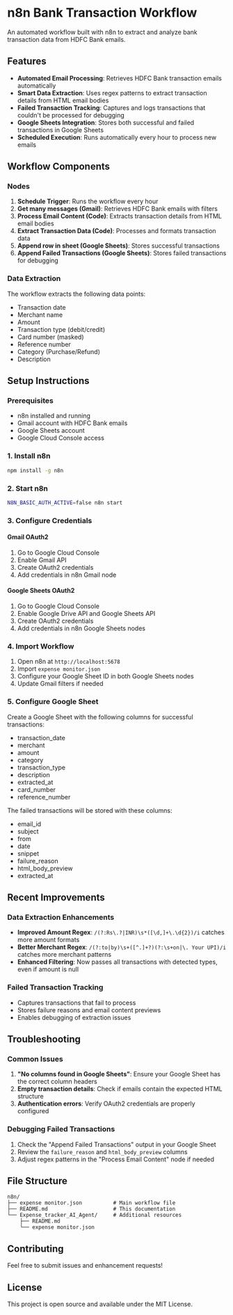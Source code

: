 # n8n Bank Transaction Workflow

An automated workflow built with n8n to extract and analyze bank transaction data from HDFC Bank emails.

## Features

- **Automated Email Processing**: Retrieves HDFC Bank transaction emails automatically
- **Smart Data Extraction**: Uses regex patterns to extract transaction details from HTML email bodies
- **Failed Transaction Tracking**: Captures and logs transactions that couldn't be processed for debugging
- **Google Sheets Integration**: Stores both successful and failed transactions in Google Sheets
- **Scheduled Execution**: Runs automatically every hour to process new emails

## Workflow Components

### Nodes
1. **Schedule Trigger**: Runs the workflow every hour
2. **Get many messages (Gmail)**: Retrieves HDFC Bank emails with filters
3. **Process Email Content (Code)**: Extracts transaction details from HTML email bodies
4. **Extract Transaction Data (Code)**: Processes and formats transaction data
5. **Append row in sheet (Google Sheets)**: Stores successful transactions
6. **Append Failed Transactions (Google Sheets)**: Stores failed transactions for debugging

### Data Extraction
The workflow extracts the following data points:
- Transaction date
- Merchant name
- Amount
- Transaction type (debit/credit)
- Card number (masked)
- Reference number
- Category (Purchase/Refund)
- Description

## Setup Instructions

### Prerequisites
- n8n installed and running
- Gmail account with HDFC Bank emails
- Google Sheets account
- Google Cloud Console access

### 1. Install n8n
```bash
npm install -g n8n
```

### 2. Start n8n
```bash
N8N_BASIC_AUTH_ACTIVE=false n8n start
```

### 3. Configure Credentials

#### Gmail OAuth2
1. Go to Google Cloud Console
2. Enable Gmail API
3. Create OAuth2 credentials
4. Add credentials in n8n Gmail node

#### Google Sheets OAuth2
1. Go to Google Cloud Console
2. Enable Google Drive API and Google Sheets API
3. Create OAuth2 credentials
4. Add credentials in n8n Google Sheets nodes

### 4. Import Workflow
1. Open n8n at `http://localhost:5678`
2. Import `expense monitor.json`
3. Configure your Google Sheet ID in both Google Sheets nodes
4. Update Gmail filters if needed

### 5. Configure Google Sheet
Create a Google Sheet with the following columns for successful transactions:
- transaction_date
- merchant
- amount
- category
- transaction_type
- description
- extracted_at
- card_number
- reference_number

The failed transactions will be stored with these columns:
- email_id
- subject
- from
- date
- snippet
- failure_reason
- html_body_preview
- extracted_at

## Recent Improvements

### Data Extraction Enhancements
- **Improved Amount Regex**: `/(?:Rs\.?|INR)\s*([\d,]+\.\d{2})/i` catches more amount formats
- **Better Merchant Regex**: `/(?:to|by)\s+([^.]+?)(?:\s+on|\. Your UPI)/i` catches more merchant patterns
- **Enhanced Filtering**: Now passes all transactions with detected types, even if amount is null

### Failed Transaction Tracking
- Captures transactions that fail to process
- Stores failure reasons and email content previews
- Enables debugging of extraction issues

## Troubleshooting

### Common Issues
1. **"No columns found in Google Sheets"**: Ensure your Google Sheet has the correct column headers
2. **Empty transaction details**: Check if emails contain the expected HTML structure
3. **Authentication errors**: Verify OAuth2 credentials are properly configured

### Debugging Failed Transactions
1. Check the "Append Failed Transactions" output in your Google Sheet
2. Review the `failure_reason` and `html_body_preview` columns
3. Adjust regex patterns in the "Process Email Content" node if needed

## File Structure
```
n8n/
├── expense monitor.json          # Main workflow file
├── README.md                     # This documentation
└── Expense_tracker_AI_Agent/     # Additional resources
    ├── README.md
    └── expense monitor.json
```

## Contributing
Feel free to submit issues and enhancement requests!

## License
This project is open source and available under the MIT License. 
